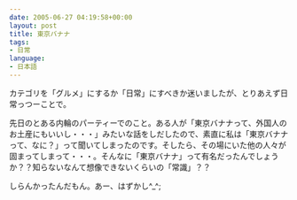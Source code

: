```yaml
---
date: 2005-06-27 04:19:58+00:00
layout: post
title: 東京バナナ
tags:
- 日常
language:
- 日本語
---
```


カテゴリを「グルメ」にするか「日常」にすべきか迷いましたが、とりあえず日常っつーことで。

先日のとある内輪のパーティーでのこと。ある人が「東京バナナって、外国人のお土産にもいいし・・・」みたいな話をしだしたので、素直に私は「東京バナナって、なに？」って聞いてしまったのです。そしたら、その場にいた他の人々が固まってしまって・・・。そんなに「東京バナナ」って有名だったんでしょうか？？知らないなんて想像できないくらいの「常識」？？

しらんかったんだもん。あー、はずかし^_^;
